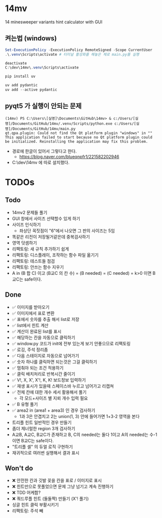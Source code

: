# 14mv
 14 minesweeper variants hint calculator with GUI


## 켜는법 (windows)
```powershell
Set-ExecutionPolicy -ExecutionPolicy RemoteSigned -Scope CurrentUser
.\.venv\Scripts\activate # 터미널 활성화를 해놓은 채로 main.py를 실행

deactivate
C:\dev\14mv\.venv\Scripts\activate

pip install uv

uv add pydantic
uv add --active pydantic
```

## pyqt5 가 실행이 안되는 문제
```
(14mv) PS C:\Users\[실명]\Documents\GitHub\14mv> & c:/Users/[실명]/Documents/GitHub/14mv/.venv/Scripts/python.exe c:/Users/[실명]/Documents/GitHub/14mv/main.py
qt.qpa.plugin: Could not find the Qt platform plugin "windows" in ""
This application failed to start because no Qt platform plugin could be initialized. Reinstalling the application may fix this problem.
```
- 경로에 한글이 있어서 그렇다고 한다.
  - https://blog.naver.com/blueqnpfr1/221582202946
- C:\dev\14mv 에 따로 설치했다.





# TODOs
## Todo
- 14mv2 문제들 풀기
- GUI 창에서 사이즈 선택할수 있게 하기
- 사이즈 인식하기
  - 좌상단 꼭짓점이 "6"에서 나오면 그 판의 사이즈는 5임
- 똑같은 리전이 저장될거같은데 중복검사하기
- 영역 덧셈하기
- 리팩토링: 새 규칙 추가하기 쉽게
- 리팩토링: 디스플레이, 조작하는 함수 파일 옮기기
- 리팩토링: 테스트들 점검
- 리팩토링: 안쓰는 함수 지우기
- A in (B 합 C) 이고 (B교C 의 칸 수) = (B needed) = (C needed) = k>0 이면 B교C는 safe이다.

## Done
- ✅ 이미지를 받아오기
- ✅ 이미지에서 표로 변환
- ✅ 표에서 숫자를 추출 해서 list로 저장
- ✅ list에서 힌트 계산
- ✅ 계산이 완료된 list를 표시
- ✅ 해당하는 칸을 자동으로 클릭하기
- ✅ window.py 코드가 init에 전부 있는게 보기 안좋으므로 리팩토링
- ✅ 로깅, 주석 정리좀
- ✅ 다음 스테이지로 자동으로 넘어가기
- ✅ 숫자 하나를 클릭하면 되는것은 그걸 클릭하기
- ✅ 멈춰야 되는 조건 적용하기
- ✅ 클릭 배치처리로 반복시간 줄이기
- ✅ V!, X, X', X'!, K, K! 보드정보 입력하기
- ✅ 재생 표시가 있을때 스페이스바 누르고 넘어가고 리캡쳐
- ✅ 전체 칸에 대한 개수 세서 활용해서 풀기
  - 각 모드+사이즈 별 지뢰 개수 입력 필요
- ✅ B 유형 풀기
- ✅ area2 in (area1 + area3) 인 경우 검사하기
  - 1과 3은 안겹치고 2는 union(1, 3) 안에 들어가면 1+3-2 영역을 본다
- 트리플 힌트 일반적인 경우 만들기
- 좀더 제너럴한 region 3개 검사하기
- A교B, A교C, B교C가 존재하고 B, C의 needed는 둘다 1이고 A의 needed는 수-1 이면 B교C는 safe이다.
- "트리플 셀" 의 듀얼 로직 구현하기
- 재귀적으로 여러번 실행해서 결과 표시

## Won't do
- ❌ 안전한 칸과 깃발 꽂을 칸을 표로 / 이미지로 표시
- ❌ 힌트만으로 못풀었으면 문제 그냥 넘기고 계속 진행하기
- ❌ TDD 어케함?
- ❌ 쿼드루플 힌트 (둘둘짝) 만들기 (X'! 풀기)
- 싱글 힌트 클릭 부활시키기
- 리팩토링: 주석 빼
